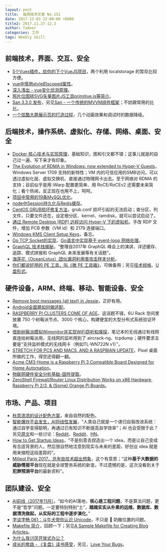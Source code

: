 ```yaml
---
layout: post
title:  每周技术文章 No.151
date: 2017-12-03 22:00:00 +0800
title2: 2017.11.27-12.3
author: fadeer
categories: 工作
tags: Weekly Skill
---
```


前端技术，界面、交互、安全
----
* [5个Vuex插件，给你的下个VueJS项目](https://segmentfault.com/a/1190000012184535)，两个利用 localstorage 的暂存比较方便。
* [vue中慎用style的scoped属性](https://segmentfault.com/a/1190000012184604)。
* [深入浅出 - vue变化侦测原理](https://github.com/berwin/Blog/issues/17)。
* [照片位图转SVG矢量图片JS工具primitive.js等简介](http://www.zhangxinxu.com/wordpress/2017/11/raster-image-vector-svg-canvas-primitive-js/)。
* [San 3.3.0 发布](http://efe.baidu.com/blog/san-3-3-0/)，另见[San - 一个传统的MVVM组件框架](http://efe.baidu.com/blog/san-a-traditional-mvvm-component-framework/)；不妨跟常用的比比。
* [一个炫酷大屏展示页的打造过程](https://juejin.im/post/5a20fe96f265da431120025b)，几个动画效果和调试时的数据降级。

后端技术，操作系统、虚拟化、存储、网络、桌面、安全
----
* [Docker 核心技术与实现原理](https://draveness.me/docker)，基础知识，图和引文都不错；这事儿就是的自己过一遍、写下来才有印象。
* [The Evolution of RDMA in Windows: now extended to Hyper-V Guests](https://blogs.technet.microsoft.com/networking/2017/11/29/the-evolution-of-rdma-in-windows-now-extended-to-hyper-v-guests/)，Windows Server 1709 支持的新特性；VM 内的可信应用的SMB访问，可以透过虚拟化层、虚拟交换机、直接通过物理网卡出去。至于网络对 RDMA 的支持；目前似乎是用 iWarp 配置更简单、用 RoCE/RoCEv2 还需要未来简化；看个热闹，反正现在也用不上，呵呵。
* [项目中常用的19条MySQL优化](https://segmentfault.com/a/1190000012155267)。
* [node中Session持久化与Redis缓存](https://techblog.toutiao.com/2017/11/29/nodezhong-sessionchi-jiu-hua-yu-redishuan-cun/)。
* [CentOS GRUB损坏修复方法](http://www.zphj1987.com/2017/11/30/recovery-from-grub-damage/)，grub.conf 损坏引起的无法启动；查分区、列文件，只要文件还在，设定根分区、kernel、ramdisk，就可以尝试启动了。
* [通过 Remote Desktop (RDP) 远程访问 Hyper-V 下的虚拟机](http://goxia.maytide.net/read.php/1863.htm)，手改 RDP 文件，增加 PCB 参数（VM id）和 2179 连接端口。
* [Windows KMS Client Setup Keys](http://goxia.maytide.net/post/kms.php)，备忘。
* [Go TCP Socket的实现](http://colobu.com/2017/11/28/TCP-Socket-Implementation-On-Golang/)、[Go语言中实现基于 event-loop 网络处理](http://colobu.com/2017/11/29/event-loop-networking-in-Go/)。
* [GraphQL 技术栈揭秘](https://segmentfault.com/a/1190000012168487)，“整理自2017年 GraphQL 峰会上的演讲，详述缓存、追踪、模式拼接和 GraphQL 未来发展等有关话题”。
* [海莲花（OceanLotus）团伙漏洞利用类攻击样本分析](https://paper.seebug.org/467/)。
* [你们都说好用的 PE 工具，叫《微 PE 工具箱》](https://www.appinn.com/wepe/)，可做备用；另见[技术规格](http://www.wepe.com.cn/learnmore.html)、[U盘形式](http://www.wepe.com.cn/udisk.html)。

硬件设备，ARM、终端、移动、智能设备、安全
----
<!--preview-end-->
* [Remove boot messages (all text) in Jessie](http://www.mlabviet.com/2017/10/hide-boot-message-on-rpi3-jessy.html)，正好有用。
* [Android全面屏如何做适配](http://www.infoq.com/cn/articles/android-all-screen)。
* [RASPBERRY PI CLUSTERS COME OF AGE](https://www.raspberrypi.org/blog/raspberry-pi-clusters-come-of-age/)，这话题不错，6U Rack 空间里放置 750 个树莓派节点、3000 个核心，构建便宜的大型分布式系统验证环境。
* [借助树莓派模拟Wimonitor并实现WiFi窃听和嗅探](http://www.freebuf.com/articles/wireless/154427.html)，笔记本的无线通过有线网直连给树莓派用，无线网的监听用到了 aircrack-ng、tcpdump；硬件要求主要是“支持监听模式的无线网卡（例如TL-WN722N v1）”。
* [STRETCH FOR PCS AND MACS, AND A RASPBIAN UPDATE](https://www.raspberrypi.org/blog/stretch-pcs-macs-raspbian-update/)，Pixel 桌面所做的工作，得空还得翻一翻。
* [Acme CM3-Home is a Raspberry Pi 3 Compatible Board Designed for Home Automation](https://www.cnx-software.com/2017/11/29/acme-cm3-home-is-a-raspberry-pi-3-compatible-board-designed-for-home-automation/)。
* [物联网硬件安全分析基础-固件提取](https://paper.seebug.org/468/)。
* [ZeroShell Firewall/Router Linux Distribution Works on x86 Hardware, Raspberry Pi 2/3, & (Some) Orange Pi Boards](https://www.cnx-software.com/2017/11/30/zeroshell-firewall-router-linux-distribution-works-on-x86-hardware-raspberry-pi-23-some-orange-pi-boards/)。

市场、产品、项目
----
* [秋意浓浓的设计配色方案](http://www.shejidaren.com/qiu-tian-pei-se-fang-an.html)，来自自然的配色。
* [智能爆炸不会发生，AI将线性发展](https://www.jiqizhixin.com/articles/2017-11-28-2)，“人类自己就是一个递归自我改进系统：通过自学变得聪明，再通过已有知识不断提高自学效率”；AI 也会受限于此？另见[原文](https://medium.com/@francois.chollet/the-impossibility-of-intelligence-explosion-5be4a9eda6ec)和一些讨论：[Reddit](https://www.reddit.com/r/MachineLearning/comments/7fxcn9/d_the_impossibility_of_intelligence_explosion/)、[Reddit](https://www.reddit.com/r/slatestarcodex/comments/7fygqu/the_impossibility_of_intelligence_explosion/)、[HN](https://news.ycombinator.com/item?id=15788807)。
* [How to Get Startup Ideas](https://wanqu.co/a/5961/2017-11-29-how-to-get-startup-ideas.html)，“不是刻意去捏造出一个 idea，而是让自己变成有合适背景的人，然后很自然地注意到现实与未来的差距，好创业 idea 就是用来缩短这段差距的”。
* [Milipol Paris 2017，总有些技术超出想象](https://paper.seebug.org/466/)，这个有意思；“这种**基于大数据的威胁情报平台**现在就是全球警务系统的新宠，不过遗憾的是，这次没看到关于**犯罪预测平台**的最新资料”。

团队建设、安全
----
* [AI前线（2017年11月）](http://www.infoq.com/cn/minibooks/AI-front-201711)，“如今的AI落地，**核心是工程问题**，不是算法问题，更不是“哲学”问题。一定要特别特别“土”，**踏踏实实从朴素的运维、数据库、数据清洗做起，从实际的工程中逐步演化**。”
* [字谈字畅 061：斗牛犬带你认识 Unicode](https://www.typeisbeautiful.com/2017/11/13720/)，不只是 🍔 奶酪位置的问题。
* [Makefile 简介](https://linuxstory.org/makefile_introduction/)，回顾一下；另见[A Sample Makefile for Creating Blog Articles](https://blog.scottlowe.org/2017/11/27/sample-makefile-creating-blog-articles/)。
* [为什么我讨厌开放式办公？](http://blog.jobbole.com/113099/)
* [成长的套路 - 《复盘》读书感受](http://blog.devtang.com/2017/11/28/fupan-summary/)，另见，[Love Your Bugs](http://akaptur.com/blog/2017/11/12/love-your-bugs)。




